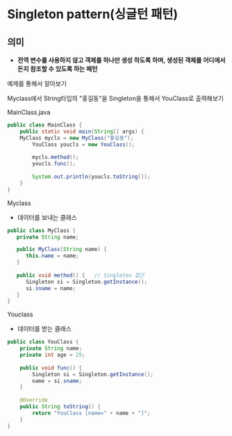 # Singleton pattern(싱글턴 패턴)

## 의미

- **전역 변수를 사용하지 않고 객체를 하나만 생성 하도록 하며, 생성된 객체를 어디에서든지 참조할 수 있도록 하는 패턴**



예제를 통해서 알아보기

Myclass에서 String타입의 "홍길동"을  Singleton을 통해서 YouClass로 출력해보기

MainClass.java

```java
public class MainClass {
	public static void main(String[] args) {
	MyClass mycls = new MyClass("홍길동");
		YouClass youcls = new YouClass();
        
		mycls.method();
		youcls.func();
        
		System.out.println(youcls.toString());
    }
}
```



Myclass

- 데이터를 보내는 클래스

```java
public class MyClass {
   private String name;

   public MyClass(String name) {
      this.name = name;
   }
    
   public void method() {	// Singleton 접근
      Singleton si = Singleton.getInstance();
      si.sname = name;
   }
}
```



Youclass

- 데이터를 받는 클래스

```java
public class YouClass {
	private String name;
	private int age = 25;
    
	public void func() {
		Singleton si = Singleton.getInstance();
		name = si.sname;
	}
	
	@Override
	public String toString() {
		return "YouClass [name=" + name + "]";
	}
}
```

